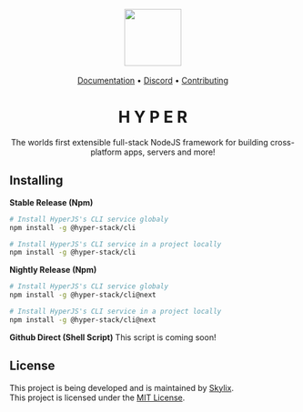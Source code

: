 <br />

<div align="center">
  <img width="100" src="https://raw.githubusercontent.com/SkylixGH/Hyper/main/.github/workflows/HyperJS%20Logo.svg" alt="" />
</div>

<br />

<div align="center">
    <a href="./docs/README.md">Documentation</a>
    •
    <a target="_blank" href="https://discord.gg/b9vcR6evgG">Discord</a>
    •
    <a href="./docs/CONTRIBUTING.md">Contributing</a>
</div>

<h1 align="center">H Y P E R</h1>
<p align="center">The worlds first extensible full-stack NodeJS framework for building cross-platform apps, servers and more!</p>

## Installing
**Stable Release (Npm)**
```bash
# Install HyperJS's CLI service globaly
npm install -g @hyper-stack/cli

# Install HyperJS's CLI service in a project locally
npm install -g @hyper-stack/cli
```

**Nightly Release (Npm)**
```bash
# Install HyperJS's CLI service globaly
npm install -g @hyper-stack/cli@next

# Install HyperJS's CLI service in a project locally
npm install -g @hyper-stack/cli@next
```

**Github Direct (Shell Script)**
This script is coming soon!

## License
This project is being developed and is maintained by [Skylix](https://github.com/SkylixGH).
<br />
This project is licensed under the [MIT License](./LICENSE).

[//]: # (**TODO:** Fork `chalk` module and make it support CJS/ESM, fork it to `skylixgh/chalk`)
